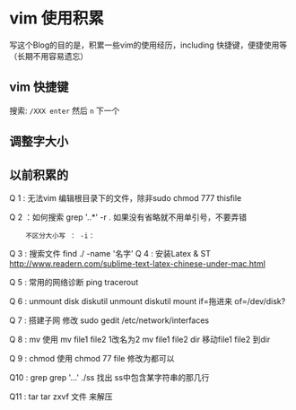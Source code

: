 # vim 使用积累
写这个Blog的目的是，积累一些vim的使用经历，including 快捷键，便捷使用等（长期不用容易遗忘）

## vim 快捷键
搜索: `/XXX enter` 然后 `n` 下一个

## 调整字大小

## 以前积累的
Q 1     : 无法vim 编辑根目录下的文件，除非sudo
        chmod 777 thisfile

Q 2     ：如何搜索
        grep '..*' -r .
        如果没有省略就不用单引号，不要弄错

        不区分大小写 ： -i：

Q 3     : 搜索文件
        find ./ -name '名字'
Q 4     : 安装Latex & ST
        http://www.readern.com/sublime-text-latex-chinese-under-mac.html

Q 5     : 常用的网络诊断
        ping tracerout

Q 6     : unmount disk
        diskutil unmount
        diskutil mount if=拖进来 of=/dev/disk?

Q 7     : 搭建子网
        修改 sudo gedit /etc/network/interfaces

Q 8     : mv 使用
        mv file1 file2      1改名为2
        mv file1 file2 dir  移动file1 file2 到dir

Q 9     : chmod 使用
        chmod 77 file   修改为都可以

Q10     : grep
        grep '...' ./ss  找出 ss中包含某字符串的那几行

Q11     : tar
        tar zxvf 文件    来解压
